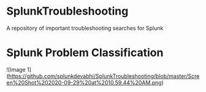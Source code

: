 # SplunkTroubleshooting
A repository of important troubleshooting searches for Splunk

# Splunk Problem Classification
![Image 1] (https://github.com/splunkdevabhi/SplunkTroubleshooting/blob/master/Screen%20Shot%202020-09-29%20at%2010.59.44%20AM.png)




